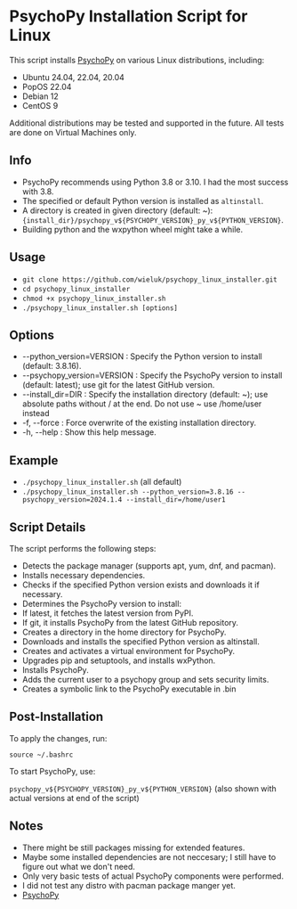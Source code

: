 # PsychoPy Installation Script for Linux

This script installs [PsychoPy](https://www.psychopy.org/) on various Linux distributions, including:

- Ubuntu 24.04, 22.04, 20.04
- PopOS 22.04
- Debian 12
- CentOS 9

Additional distributions may be tested and supported in the future.
All tests are done on Virtual Machines only.

## Info

- PsychoPy recommends using Python 3.8 or 3.10. I had the most success with 3.8.
- The specified or default Python version is installed as `altinstall`.
- A directory is created in given directory (default: ~):
  `{install_dir}/psychopy_v${PSYCHOPY_VERSION}_py_v${PYTHON_VERSION}`.
- Building python and the wxpython wheel might take a while.

## Usage

- `git clone https://github.com/wieluk/psychopy_linux_installer.git`
- `cd psychopy_linux_installer`
- ``chmod +x psychopy_linux_installer.sh``
- `./psychopy_linux_installer.sh [options] `

## Options

- --python_version=VERSION : Specify the Python version to install (default: 3.8.16).
- --psychopy_version=VERSION : Specify the PsychoPy version to install (default: latest); use git for the latest GitHub version.
- --install_dir=DIR : Specify the installation directory (default: ~); use absolute paths without / at the end. Do not use ~ use /home/user instead
- -f, --force : Force overwrite of the existing installation directory.
- -h, --help : Show this help message.

## Example

- `./psychopy_linux_installer.sh` (all default)
- `./psychopy_linux_installer.sh --python_version=3.8.16 --psychopy_version=2024.1.4 --install_dir=/home/user1`

## Script Details

The script performs the following steps:

- Detects the package manager (supports apt, yum, dnf, and pacman).
- Installs necessary dependencies.
- Checks if the specified Python version exists and downloads it if necessary.
- Determines the PsychoPy version to install:
- If latest, it fetches the latest version from PyPI.
- If git, it installs PsychoPy from the latest GitHub repository.
- Creates a directory in the home directory for PsychoPy.
- Downloads and installs the specified Python version as altinstall.
- Creates and activates a virtual environment for PsychoPy.
- Upgrades pip and setuptools, and installs wxPython.
- Installs PsychoPy.
- Adds the current user to a psychopy group and sets security limits.
- Creates a symbolic link to the PsychoPy executable in .bin

## Post-Installation

To apply the changes, run:

`source ~/.bashrc`

To start PsychoPy, use:

`psychopy_v${PSYCHOPY_VERSION}_py_v${PYTHON_VERSION}` (also shown with actual versions at end of the script)

## Notes

- There might be still packages missing for extended features.
- Maybe some installed dependencies are not neccesary; I still have to figure out what we don't need.
- Only very basic tests of actual PsychoPy components were performed.
- I did not test any distro with pacman package manger yet.
- [PsychoPy](https://www.psychopy.org/)
